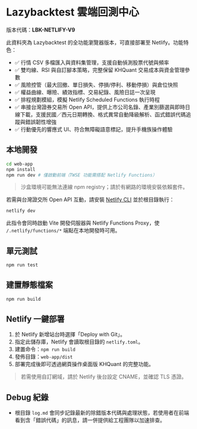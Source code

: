# Lazybacktest 雲端回測中心

版本代碼：**LBK-NETLIFY-V9**

此資料夾為 Lazybacktest 的全功能瀏覽器版本，可直接部署至 Netlify。功能特色：

- ✅ 行情 CSV 多檔匯入與資料集管理，支援自動偵測股票代號與頻率
- ✅ 雙均線、RSI 與自訂腳本策略，完整保留 KHQuant 交易成本與資金管理參數
- ✅ 風險控管（最大回撤、單日損失、停損/停利、移動停損）與倉位快照
- ✅ 權益曲線、曝險、績效指標、交易紀錄、風險日誌一次呈現
- ✅ 排程規劃模組，模擬 Netlify Scheduled Functions 執行時程
- ✅ 串接台灣證券交易所 Open API，提供上市公司名錄、產業別篩選與即時日線下載，支援民國／西元日期轉換、格式異常自動降級解析、函式錯誤代碼追蹤與錯誤韌性增強
- ✅ 行動優先的響應式 UI、符合無障礙語意標記，提升手機族操作體驗

## 本地開發

```bash
cd web-app
npm install
npm run dev # 僅啟動前端（TWSE 功能需搭配 Netlify Functions）
```

> 沙盒環境可能無法連線 npm registry；請於有網路的環境安裝依賴套件。

若需與台灣證交所 Open API 互動，請安裝 [Netlify CLI](https://docs.netlify.com/cli/get-started/) 並於根目錄執行：

```bash
netlify dev
```

此指令會同時啟動 Vite 開發伺服器與 Netlify Functions Proxy，使 `/.netlify/functions/*` 端點在本地開發時可用。

## 單元測試

```bash
npm run test
```

## 建置靜態檔案

```bash
npm run build
```

## Netlify 一鍵部署

1. 於 Netlify 新增站台時選擇「Deploy with Git」。
2. 指定此儲存庫，Netlify 會讀取根目錄的 `netlify.toml`。
3. 建置命令：`npm run build`
4. 發佈目錄：`web-app/dist`
5. 部署完成後即可透過網頁操作桌面版 KHQuant 的完整功能。

> 若需使用自訂網域，請於 Netlify 後台設定 CNAME，並確認 TLS 憑證。

## Debug 紀錄

- 根目錄 `log.md` 會同步記錄最新的除錯版本代碼與處理狀態，若使用者在前端看到含「錯誤代碼」的訊息，請一併提供給工程團隊以加速排查。

